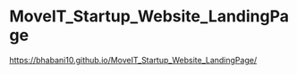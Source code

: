 # MoveIT_Startup_Website_LandingPage
https://bhabani10.github.io/MoveIT_Startup_Website_LandingPage/

